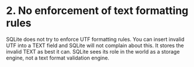 # 2\. No enforcement of text formatting rules



SQLite does not try to enforce UTF formatting rules. You can
insert invalid UTF into a TEXT field and SQLite will not complain
about this. It stores the invalid TEXT as best it can. SQLite
sees its role in the world as a storage engine, not a text format
validation engine.



